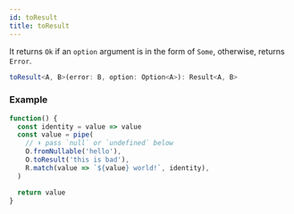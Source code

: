```yaml
---
id: toResult
title: toResult
---
```


It returns `Ok` if an `option` argument is in the form of `Some`, otherwise, returns `Error`.

```ts
toResult<A, B>(error: B, option: Option<A>): Result<A, B>
```

### Example

```jsx live
function() {
  const identity = value => value
  const value = pipe(
    // ⬇️ pass `null` or `undefined` below
    O.fromNullable('hello'),
    O.toResult('this is bad'),
    R.match(value => `${value} world!`, identity),
  )

  return value
}
```
